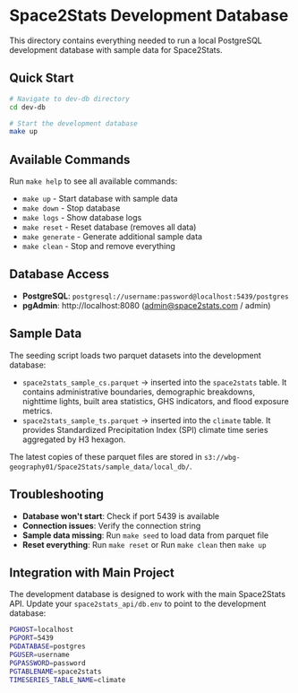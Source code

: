 # Space2Stats Development Database

This directory contains everything needed to run a local PostgreSQL development database with sample data for Space2Stats.

## Quick Start

```bash
# Navigate to dev-db directory
cd dev-db

# Start the development database
make up

```

## Available Commands

Run `make help` to see all available commands:

- `make up` - Start database with sample data
- `make down` - Stop database
- `make logs` - Show database logs
- `make reset` - Reset database (removes all data)
- `make generate` - Generate additional sample data
- `make clean` - Stop and remove everything

## Database Access

- **PostgreSQL**: `postgresql://username:password@localhost:5439/postgres`
- **pgAdmin**: http://localhost:8080 (admin@space2stats.com / admin)

## Sample Data

The seeding script loads two parquet datasets into the development database:

- `space2stats_sample_cs.parquet` → inserted into the `space2stats` table. It contains administrative boundaries, demographic breakdowns, nighttime lights, built area statistics, GHS indicators, and flood exposure metrics.
- `space2stats_sample_ts.parquet` → inserted into the `climate` table. It provides Standardized Precipitation Index (SPI) climate time series aggregated by H3 hexagon.

The latest copies of these parquet files are stored in `s3://wbg-geography01/Space2Stats/sample_data/local_db/`.

## Troubleshooting

- **Database won't start**: Check if port 5439 is available
- **Connection issues**: Verify the connection string
- **Sample data missing**: Run `make seed` to load data from parquet file
- **Reset everything**: Run `make reset` or Run `make clean` then `make up`

## Integration with Main Project

The development database is designed to work with the main Space2Stats API. Update your `space2stats_api/db.env` to point to the development database:

```bash
PGHOST=localhost
PGPORT=5439
PGDATABASE=postgres
PGUSER=username
PGPASSWORD=password
PGTABLENAME=space2stats
TIMESERIES_TABLE_NAME=climate
```
```

